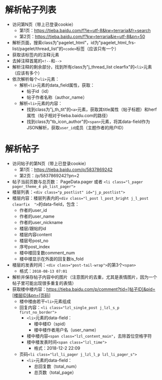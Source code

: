 # 解析帖子列表

- 访问第N页（带上已登录cookie）
  - 第1页：https://tieba.baidu.com/f?ie=utf-8&kw=terraria&fr=search
  - 第2页：https://tieba.baidu.com/f?kw=terraria&ie=utf-8&pn=50
- 解析页面，搜索class为"pagelet_html"，id为"pagelet_html_frs-list/pagelet/thread_list"的`<code>`标签（应该只有一个）
- 获取该标签内的注释元素
- 去掉注释首尾的`<!--`和`-->`
- 解析注释的剩余部分，找到所有class为"j_thread_list clearfix"的`<li>`元素（应该有多个）
- 依次解析每个`<li>`元素：
  - 解析`<li>`元素的data_field属性，获取：
    - 帖子id（id）
    - 帖子作者名称（author_name）
  - 解析`<li>`元素的内容：
    - 找到class为"j_th_tit"的`<a>`元素，获取其title属性（帖子标题）和herf属性（帖子相对于tieba.baidu.com的路径）
    - 找到class为"tb_icon_author"的`<span>`元素，将其data-field作为JSON解析，获取`user_id`成员（主题作者的用户ID）

# 解析帖子

- 访问帖子的第N页（带上已登录cookie）
  - 第1页：https://tieba.baidu.com/p/5837869242
  - 第2页：/p/5837869242?pn=2
- 帖子当前页数与总页数： PageData.pager 或者 `<li class="l_pager pager_theme_4 pb_list_pager">`
- 楼层列表：`<div class="p_postlist" id="j_p_postlist">`
- 楼层内容：楼层列表内的`<div class="l_post l_post_bright j_l_post clearfix  ">`的data-field，包含：
  - 作者的user_id
  - 作者的user_name
  - 作者的user_nickname
  - 楼层/跟帖的id
  - 楼层内容content
  - 楼层号post_no
  - 序号post_index
  - 楼中楼回复数comment_num
  - 楼中楼显示在外面的回复数is_fold
- 楼层的发表时间：`<div class="post-tail-wrap">`的第3个`<span>`
  - 格式：`2018-08-13 07:01`
- 解析并保存帖子内容中的图片（注意图片的去重，尤其是表情图片，因为一个帖子里可能出现很多重复的表情）
- 获取楼中楼内容：https://tieba.baidu.com/p/comment?tid=[帖子ID]&pid=[楼层ID]&pn=[页码]
  - 楼中楼由若干`<li>`元素组成
  - 回复内容：`<li class="lzl_single_post j_lzl_s_p first_no_border">`
    - `<li>`元素的data-field：
      - 楼中楼ID（spid）
      - 楼中楼作者用户名（user_name）
    - 楼中楼内容`<span class="lzl_content_main"`，去除首位空格字符
    - 楼中楼发表时间`<span class="lzl_time">`
      - 格式：2018-12-2 22:09
  - 页码`<li class="lzl_li_pager j_lzl_l_p lzl_li_pager_s">`
    - `<li>`元素的data-field：
      - 总回复数（total_num）
      - 总页数（total_page）
